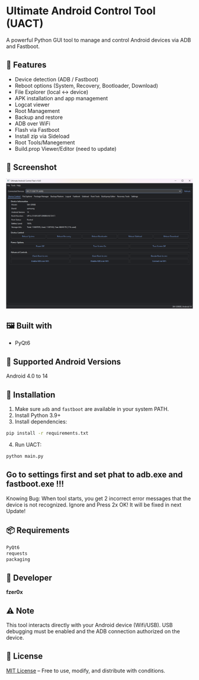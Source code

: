 # Ultimate Android Control Tool (UACT)

A powerful Python GUI tool to manage and control Android devices via ADB and Fastboot.

## 🧩 Features

- Device detection (ADB / Fastboot)
- Reboot options (System, Recovery, Bootloader, Download)
- File Explorer (local ↔ device)
- APK installation and app management
- Logcat viewer
- Root Management
- Backup and restore
- ADB over WiFi
- Flash via Fastboot
- Install zip via Sideload
- Root Tools/Manegement
- Build.prop Viewer/Editor (need to update)

## 📸 Screenshot

![UACT Screenshot](screenshot.png)

## 🖼️ Built with

- PyQt6

## 🧪 Supported Android Versions

Android 4.0 to 14

## 🚀 Installation

1. Make sure `adb` and `fastboot` are available in your system PATH.
2. Install Python 3.9+
3. Install dependencies:

```bash
pip install -r requirements.txt
```

4. Run UACT:

```bash
python main.py
```
## Go to settings first and set phat to adb.exe and fastboot.exe !!!
Knowing Bug: When tool starts, you get 2 incorrect error messages that the device is not recognized.
Ignore and Press 2x OK! It will be fixed in next Update!

## 📦 Requirements

```
PyQt6
requests
packaging
```

## 👤 Developer

**fzer0x**

## ⚠️ Note

This tool interacts directly with your Android device (Wifi/USB). USB debugging must be enabled and the ADB connection authorized on the device.

## 📜 License

[MIT License](LICENSE) – Free to use, modify, and distribute with conditions.
